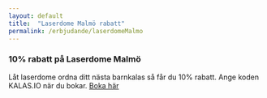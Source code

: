 ```yaml
---
layout: default
title:  "Laserdome Malmö rabatt"
permalink: /erbjudande/laserdomeMalmo
---
```

### 10% rabatt på Laserdome Malmö

Låt laserdome ordna ditt nästa barnkalas så får du 10% rabatt. Ange koden KALAS.IO när du bokar. [Boka här](http://malmo.laserdome.se/barnkalas/)
